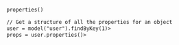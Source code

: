 ```coldfusion
properties()
```
```coldfusion
// Get a structure of all the properties for an object
user = model("user").findByKey(1)>
props = user.properties()>
```
